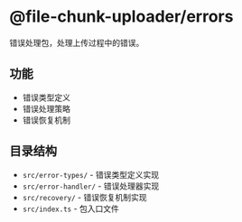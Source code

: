 # @file-chunk-uploader/errors

错误处理包，处理上传过程中的错误。

## 功能

- 错误类型定义
- 错误处理策略
- 错误恢复机制

## 目录结构

- `src/error-types/` - 错误类型定义实现
- `src/error-handler/` - 错误处理器实现
- `src/recovery/` - 错误恢复机制实现
- `src/index.ts` - 包入口文件
